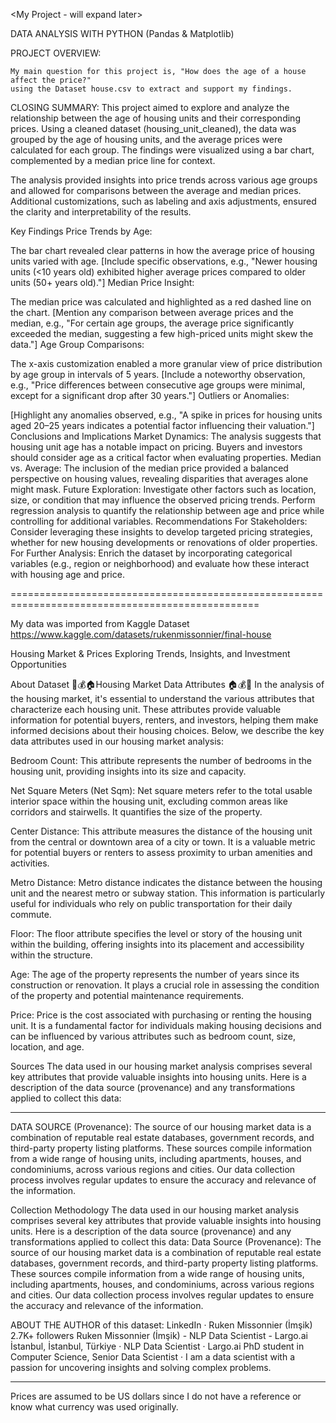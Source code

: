 <My Project - will expand later>

DATA ANALYSIS WITH PYTHON (Pandas & Matplotlib)

PROJECT OVERVIEW:
    
    My main question for this project is, "How does the age of a house affect the price?"
    using the Dataset house.csv to extract and support my findings. 

CLOSING SUMMARY:
This project aimed to explore and analyze the relationship between the age of housing units and their corresponding prices. Using a cleaned dataset (housing_unit_cleaned), the data was grouped by the age of housing units, and the average prices were calculated for each group. The findings were visualized using a bar chart, complemented by a median price line for context.

The analysis provided insights into price trends across various age groups and allowed for comparisons between the average and median prices. Additional customizations, such as labeling and axis adjustments, ensured the clarity and interpretability of the results.

Key Findings
Price Trends by Age:

The bar chart revealed clear patterns in how the average price of housing units varied with age.
[Include specific observations, e.g., "Newer housing units (<10 years old) exhibited higher average prices compared to older units (50+ years old)."]
Median Price Insight:

The median price was calculated and highlighted as a red dashed line on the chart.
[Mention any comparison between average prices and the median, e.g., "For certain age groups, the average price significantly exceeded the median, suggesting a few high-priced units might skew the data."]
Age Group Comparisons:

The x-axis customization enabled a more granular view of price distribution by age group in intervals of 5 years.
[Include a noteworthy observation, e.g., "Price differences between consecutive age groups were minimal, except for a significant drop after 30 years."]
Outliers or Anomalies:

[Highlight any anomalies observed, e.g., "A spike in prices for housing units aged 20–25 years indicates a potential factor influencing their valuation."]
Conclusions and Implications
Market Dynamics: The analysis suggests that housing unit age has a notable impact on pricing. Buyers and investors should consider age as a critical factor when evaluating properties.
Median vs. Average: The inclusion of the median price provided a balanced perspective on housing values, revealing disparities that averages alone might mask.
Future Exploration:
Investigate other factors such as location, size, or condition that may influence the observed pricing trends.
Perform regression analysis to quantify the relationship between age and price while controlling for additional variables.
Recommendations
For Stakeholders: Consider leveraging these insights to develop targeted pricing strategies, whether for new housing developments or renovations of older properties.
For Further Analysis: Enrich the dataset by incorporating categorical variables (e.g., region or neighborhood) and evaluate how these interact with housing age and price.


=================================================================================================

My data was imported from Kaggle Dataset 
https://www.kaggle.com/datasets/rukenmissonnier/final-house

Housing Market & Prices
Exploring Trends, Insights, and Investment Opportunities

About Dataset
🏡💰🏠Housing Market Data Attributes 🏠💰🏡
In the analysis of the housing market, it's essential to understand the various attributes that characterize each housing unit. These attributes provide valuable information for potential buyers, renters, and investors, helping them make informed decisions about their housing choices. Below, we describe the key data attributes used in our housing market analysis:

Bedroom Count: This attribute represents the number of bedrooms in the housing unit, providing insights into its size and capacity.

Net Square Meters (Net Sqm): Net square meters refer to the total usable interior space within the housing unit, excluding common areas like corridors and stairwells. It quantifies the size of the property.

Center Distance: This attribute measures the distance of the housing unit from the central or downtown area of a city or town. It is a valuable metric for potential buyers or renters to assess proximity to urban amenities and activities.

Metro Distance: Metro distance indicates the distance between the housing unit and the nearest metro or subway station. This information is particularly useful for individuals who rely on public transportation for their daily commute.

Floor: The floor attribute specifies the level or story of the housing unit within the building, offering insights into its placement and accessibility within the structure.

Age: The age of the property represents the number of years since its construction or renovation. It plays a crucial role in assessing the condition of the property and potential maintenance requirements.

Price: Price is the cost associated with purchasing or renting the housing unit. It is a fundamental factor for individuals making housing decisions and can be influenced by various attributes such as bedroom count, size, location, and age.

Sources
The data used in our housing market analysis comprises several key attributes that provide valuable insights into housing units. Here is a description of the data source (provenance) and any transformations applied to collect this data:

-----------------------------------------------

DATA SOURCE (Provenance): The source of our housing market data is a combination of reputable real estate databases, government records, and third-party property listing platforms. These sources compile information from a wide range of housing units, including apartments, houses, and condominiums, across various regions and cities. Our data collection process involves regular updates to ensure the accuracy and relevance of the information.

Collection Methodology
The data used in our housing market analysis comprises several key attributes that provide valuable insights into housing units. Here is a description of the data source (provenance) and any transformations applied to collect this data: Data Source (Provenance): The source of our housing market data is a combination of reputable real estate databases, government records, and third-party property listing platforms. These sources compile information from a wide range of housing units, including apartments, houses, and condominiums, across various regions and cities. Our data collection process involves regular updates to ensure the accuracy and relevance of the information.

ABOUT THE AUTHOR of this dataset:  LinkedIn · Ruken Missonnier (İmşik)
2.7K+ followers
Ruken Missonnier (İmşik) - NLP Data Scientist - Largo.ai
İstanbul, İstanbul, Türkiye · NLP Data Scientist · Largo.ai
PhD student in Computer Science, Senior Data Scientist · I am a data scientist with a passion for uncovering insights and solving complex problems.

---------------------------------------------------------------------------------------------

Prices are assumed to be US dollars since I do not have a reference or know what currency was used originally.  






